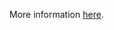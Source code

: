 More information [here](https://docs.paloaltonetworks.com/content/techdocs/en_US/prisma/prisma-cloud/prisma-cloud-code-security-policy-reference/google-cloud-policies/google-cloud-public-policies/ensure-cloud-run-service-is-not-anonymously-or-publicly-accessible.html).
